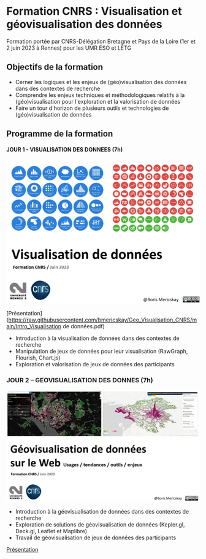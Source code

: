 # Formation CNRS : Visualisation et géovisualisation des données

Formation portée par CNRS-Délégation Bretagne et Pays de la Loire (1er et 2 juin 2023 à Rennes) pour les UMR ESO et LETG

## Objectifs de la formation
-	Cerner les logiques et les enjeux de (géo)visualisation des données dans des contextes de recherche
-	Comprendre les enjeux techniques et méthodologiques relatifs à la (géo)visualisation pour l'exploration et la valorisation de données
-	Faire un tour d'horizon de plusieurs outils et technologies de (géo)visualisation de données

## Programme de la formation

#### JOUR 1 - VISUALISATION DES DONNEES (7h)

![alt text](https://raw.githubusercontent.com/bmericskay/Geo_Visualisation_CNRS/main/Dataviz.PNG)


[Présentation](https://raw.githubusercontent.com/bmericskay/Geo_Visualisation_CNRS/main/Intro_Visualisation de données.pdf)


* Introduction à la visualisation de données dans des contextes de recherche
* Manipulation de jeux de données pour leur visualisation (RawGraph, Flourish, Chart.js)
* Exploration et valorisation de jeux de données des participants

### JOUR 2 – GEOVISUALISATION DES DONNES (7h) 

![alt text](https://raw.githubusercontent.com/bmericskay/Geo_Visualisation_CNRS/main/geoviz.PNG)

* Introduction à la géovisualisation de données dans des contextes de recherche
* Exploration de solutions de géovisualisation de données (Kepler.gl, Deck.gl, Leaflet et Maplibre)
* Travail de géovisualisation de jeux de données des participants

[Présentation](https://github.com/bmericskay/Geo_Visualisation_CNRS/blob/main/Intro_Geovisualisation.pdf)


